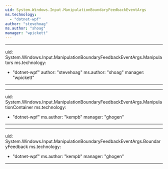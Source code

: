 ```yaml
---
uid: System.Windows.Input.ManipulationBoundaryFeedbackEventArgs
ms.technology: 
  - "dotnet-wpf"
author: "stevehoag"
ms.author: "shoag"
manager: "wpickett"
---
```


---
uid: System.Windows.Input.ManipulationBoundaryFeedbackEventArgs.Manipulators
ms.technology: 
  - "dotnet-wpf"
author: "stevehoag"
ms.author: "shoag"
manager: "wpickett"
---

---
uid: System.Windows.Input.ManipulationBoundaryFeedbackEventArgs.ManipulationContainer
ms.technology: 
  - "dotnet-wpf"
ms.author: "kempb"
manager: "ghogen"
---

---
uid: System.Windows.Input.ManipulationBoundaryFeedbackEventArgs.BoundaryFeedback
ms.technology: 
  - "dotnet-wpf"
ms.author: "kempb"
manager: "ghogen"
---
